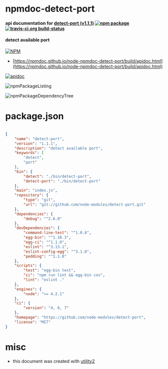 # npmdoc-detect-port

#### api documentation for  [detect-port (v1.1.1)](https://github.com/node-modules/detect-port)  [![npm package](https://img.shields.io/npm/v/npmdoc-detect-port.svg?style=flat-square)](https://www.npmjs.org/package/npmdoc-detect-port) [![travis-ci.org build-status](https://api.travis-ci.org/npmdoc/node-npmdoc-detect-port.svg)](https://travis-ci.org/npmdoc/node-npmdoc-detect-port)

#### detect available port

[![NPM](https://nodei.co/npm/detect-port.png?downloads=true&downloadRank=true&stars=true)](https://www.npmjs.com/package/detect-port)

- [https://npmdoc.github.io/node-npmdoc-detect-port/build/apidoc.html](https://npmdoc.github.io/node-npmdoc-detect-port/build/apidoc.html)

[![apidoc](https://npmdoc.github.io/node-npmdoc-detect-port/build/screenCapture.buildCi.browser.%252Ftmp%252Fbuild%252Fapidoc.html.png)](https://npmdoc.github.io/node-npmdoc-detect-port/build/apidoc.html)

![npmPackageListing](https://npmdoc.github.io/node-npmdoc-detect-port/build/screenCapture.npmPackageListing.svg)

![npmPackageDependencyTree](https://npmdoc.github.io/node-npmdoc-detect-port/build/screenCapture.npmPackageDependencyTree.svg)



# package.json

```json

{
    "name": "detect-port",
    "version": "1.1.1",
    "description": "detect available port",
    "keywords": [
        "detect",
        "port"
    ],
    "bin": {
        "detect": "./bin/detect-port",
        "detect-port": "./bin/detect-port"
    },
    "main": "index.js",
    "repository": {
        "type": "git",
        "url": "git://github.com/node-modules/detect-port.git"
    },
    "dependencies": {
        "debug": "^2.6.0"
    },
    "devDependencies": {
        "command-line-test": "^1.0.8",
        "egg-bin": "^1.10.3",
        "egg-ci": "^1.1.0",
        "eslint": "^3.13.1",
        "eslint-config-egg": "^3.1.0",
        "pedding": "^1.1.0"
    },
    "scripts": {
        "test": "egg-bin test",
        "ci": "npm run lint && egg-bin cov",
        "lint": "eslint ."
    },
    "engines": {
        "node": ">= 4.2.1"
    },
    "ci": {
        "version": "4, 6, 7"
    },
    "homepage": "https://github.com/node-modules/detect-port",
    "license": "MIT"
}
```



# misc
- this document was created with [utility2](https://github.com/kaizhu256/node-utility2)
